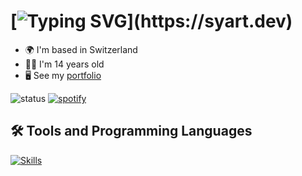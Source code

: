 
# [![Typing SVG](https://readme-typing-svg.herokuapp.com?font=Fira+Code&weight=600&size=30&pause=1000&color=F7F7F7&random=false&width=435&lines=+Hello!;I+am+Syart!)](https://syart.dev)



* 🌍  I'm based in Switzerland
* 👨‍💻  I'm 14 years old
* 🖥️  See my [portfolio](http://syart.vercel.app)

![status](https://nocache.advaith.workers.dev?url=https://img.shields.io/endpoint?url=https://dev.discordprofiles.me/api/badge/status/456483912420556800?simple=true)
[![spotify](https://nocache.advaith.workers.dev?url=https://img.shields.io/endpoint?url=https://dev.discordprofiles.me/api/badge/spotify/276544649148235776)](https://dev.discordprofiles.me/openspotify/456483912420556800)

<h2>🛠️ Tools and Programming Languages</h2>
<a href="https://syart.vercel.app">
    <img src="https://skillicons.dev/icons?i=windows,vscode,pycharm,python,js,nodejs,react,html,css,github,git," alt="Skills">
</a>





